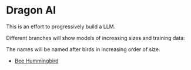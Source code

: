# Dragon AI

This is an effort to progressively build a LLM.

Different branches will show models of increasing sizes and training data:

The names will be named after birds in increasing order of size.

- [Bee Hummingbird](https://github.com/PeterKahenya/dragon/tree/bee_hummingbird)